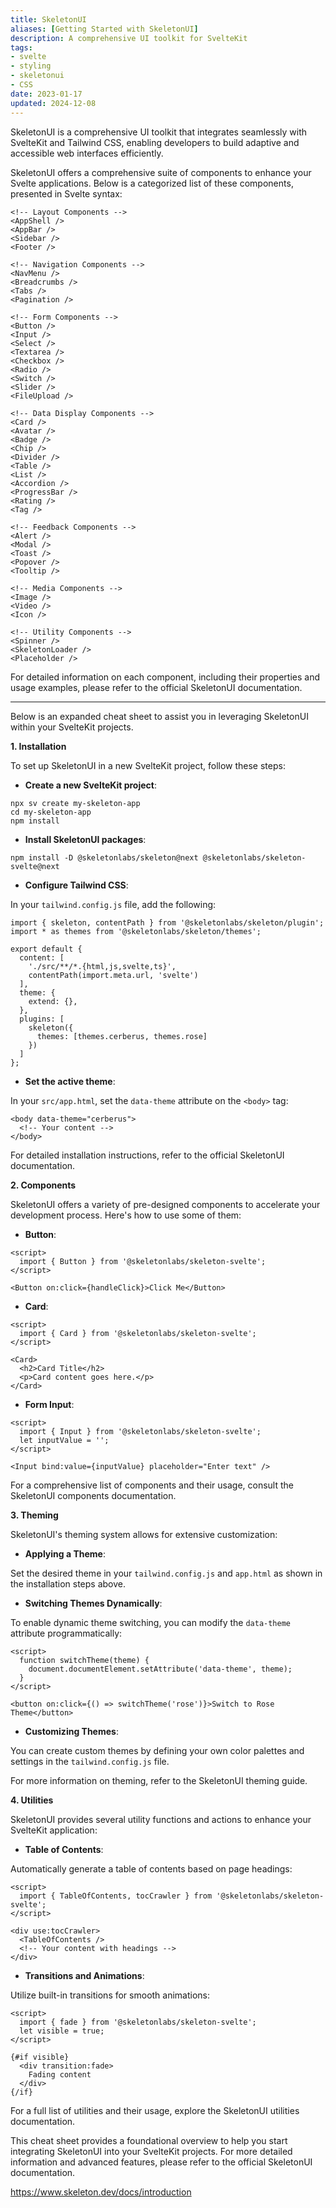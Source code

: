 ```yaml
---
title: SkeletonUI
aliases: [Getting Started with SkeletonUI]
description: A comprehensive UI toolkit for SvelteKit
tags: 
- svelte
- styling
- skeletonui
- CSS
date: 2023-01-17
updated: 2024-12-08
---
```

SkeletonUI is a comprehensive UI toolkit that integrates seamlessly with SvelteKit and Tailwind CSS, enabling developers to build adaptive and accessible web interfaces efficiently. 

SkeletonUI offers a comprehensive suite of components to enhance your Svelte applications. Below is a categorized list of these components, presented in Svelte syntax:

```
<!-- Layout Components -->
<AppShell />
<AppBar />
<Sidebar />
<Footer />

<!-- Navigation Components -->
<NavMenu />
<Breadcrumbs />
<Tabs />
<Pagination />

<!-- Form Components -->
<Button />
<Input />
<Select />
<Textarea />
<Checkbox />
<Radio />
<Switch />
<Slider />
<FileUpload />

<!-- Data Display Components -->
<Card />
<Avatar />
<Badge />
<Chip />
<Divider />
<Table />
<List />
<Accordion />
<ProgressBar />
<Rating />
<Tag />

<!-- Feedback Components -->
<Alert />
<Modal />
<Toast />
<Popover />
<Tooltip />

<!-- Media Components -->
<Image />
<Video />
<Icon />

<!-- Utility Components -->
<Spinner />
<SkeletonLoader />
<Placeholder />
```

For detailed information on each component, including their properties and usage examples, please refer to the official SkeletonUI documentation.  
___
Below is an expanded cheat sheet to assist you in leveraging SkeletonUI within your SvelteKit projects.

**1\. Installation**

To set up SkeletonUI in a new SvelteKit project, follow these steps:

- **Create a new SvelteKit project**:

```
npx sv create my-skeleton-app
cd my-skeleton-app
npm install
```
- **Install SkeletonUI packages**:

```
npm install -D @skeletonlabs/skeleton@next @skeletonlabs/skeleton-svelte@next
```
- **Configure Tailwind CSS**:

In your `tailwind.config.js` file, add the following:

```
import { skeleton, contentPath } from '@skeletonlabs/skeleton/plugin';
import * as themes from '@skeletonlabs/skeleton/themes';

export default {
  content: [
    './src/**/*.{html,js,svelte,ts}',
    contentPath(import.meta.url, 'svelte')
  ],
  theme: {
    extend: {},
  },
  plugins: [
    skeleton({
      themes: [themes.cerberus, themes.rose]
    })
  ]
};
```
- **Set the active theme**:

In your `src/app.html`, set the `data-theme` attribute on the `<body>` tag:

```
<body data-theme="cerberus">
  <!-- Your content -->
</body>
```

For detailed installation instructions, refer to the official SkeletonUI documentation.

**2\. Components**

SkeletonUI offers a variety of pre-designed components to accelerate your development process. Here's how to use some of them:

- **Button**:

```
<script>
  import { Button } from '@skeletonlabs/skeleton-svelte';
</script>

<Button on:click={handleClick}>Click Me</Button>
```
- **Card**:

```
<script>
  import { Card } from '@skeletonlabs/skeleton-svelte';
</script>

<Card>
  <h2>Card Title</h2>
  <p>Card content goes here.</p>
</Card>
```
- **Form Input**:

```
<script>
  import { Input } from '@skeletonlabs/skeleton-svelte';
  let inputValue = '';
</script>

<Input bind:value={inputValue} placeholder="Enter text" />
```

For a comprehensive list of components and their usage, consult the SkeletonUI components documentation.

**3. Theming**

SkeletonUI's theming system allows for extensive customization:

- **Applying a Theme**:

Set the desired theme in your `tailwind.config.js` and `app.html` as shown in the installation steps above.

- **Switching Themes Dynamically**:

To enable dynamic theme switching, you can modify the `data-theme` attribute programmatically:

```
<script>
  function switchTheme(theme) {
    document.documentElement.setAttribute('data-theme', theme);
  }
</script>

<button on:click={() => switchTheme('rose')}>Switch to Rose Theme</button>
```

- **Customizing Themes**:

You can create custom themes by defining your own color palettes and settings in the `tailwind.config.js` file.

For more information on theming, refer to the SkeletonUI theming guide.

**4. Utilities**

SkeletonUI provides several utility functions and actions to enhance your SvelteKit application:

- **Table of Contents**:

Automatically generate a table of contents based on page headings:

```
<script>
  import { TableOfContents, tocCrawler } from '@skeletonlabs/skeleton-svelte';
</script>

<div use:tocCrawler>
  <TableOfContents />
  <!-- Your content with headings -->
</div>
```
- **Transitions and Animations**:

Utilize built-in transitions for smooth animations:

```
<script>
  import { fade } from '@skeletonlabs/skeleton-svelte';
  let visible = true;
</script>

{#if visible}
  <div transition:fade>
    Fading content
  </div>
{/if}
```

For a full list of utilities and their usage, explore the SkeletonUI utilities documentation.

This cheat sheet provides a foundational overview to help you start integrating SkeletonUI into your SvelteKit projects. For more detailed information and advanced features, please refer to the official SkeletonUI documentation.

https://www.skeleton.dev/docs/introduction
